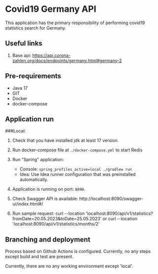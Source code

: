 # Covid19 Germany API

This application has the primary responsibility of performing covid19 statistics search for Germany.

## Useful links

1) Base api: https://api.corona-zahlen.org/docs/endpoints/germany.html#germany-2

## Pre-requirements

- Java 17
- GIT
- Docker
- docker-compose

## Application run

###Local:

1) Check that you have installed jdk at least 17 version.
2) Run docker-compose file at `./docker-compose.yml` to start Redis
3) Run "Spring" application:
    - Console:
      `spring_profiles_active=local ./gradlew run`
    - Idea:
      Use Idea runner configuration that was preinstalled automatically.

4) Application is running on port: `8090`.
5) Check Swagger API is available: http://localhost:8090/swagger-ui/index.html#/
6) Run sample request: curl --location 'localhost:8090/api/v1/statistics?fromDate=20.05.2023&toDate=25.05.2023' or
   curl --location 'localhost:8090/api/v1/statistics/months/2'

## Branching and deployment

Process based on Github Actions is configured. Currently, no any steps except build and test are present.

Currently, there are no any working environment except 'local'.